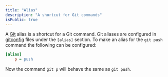 ```yaml
---
title: "Alias"
description: "A shortcut for Git commands"
isPublic: true
---
```


A [Git](./git) alias is a shortcut for a Git command. Git aliases are configured
in [gitconfig](gitconfig) files under the `[alias]` section. To make an alias
for the `git push` command the following can be configured:

```ini
[alias]
    p = push
```

Now the command `git p` will behave the same as `git push`.
